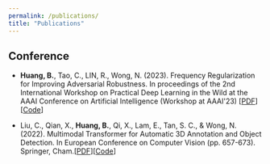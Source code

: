 ```yaml
---
permalink: /publications/
title: "Publications"
---
```



## Conference
+ **Huang, B.**, Tao, C., LIN, R., Wong, N. (2023). Frequency Regularization for Improving Adversarial Robustness. In proceedings of the 2nd International Workshop on Practical Deep Learning in the Wild at the AAAI Conference on Artificial Intelligence (Workshop at AAAI'23) [[PDF](\files\pdf\AAAI2023_Workshop.pdf)][[Code](https://github.com/Harr7y/FR)]

+ Liu, C., Qian, X., **Huang, B.**, Qi, X., Lam, E., Tan, S. C., & Wong, N. (2022). Multimodal Transformer for Automatic 3D Annotation and Object Detection. In European Conference on Computer Vision (pp. 657-673). Springer, Cham.[[PDF](https://arxiv.org/pdf/2207.09805.pdf)][[Code](https://github.com/Cliu2/MTrans)] 
